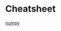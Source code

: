 # Cheatsheet

[numpy](https://github.com/dhirajmahato/Cheatsheet/blob/ca0b7c087938ed5e03d129c1d3baaecbdbea7ab2/01_numpy.md)
